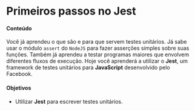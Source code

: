 # Primeiros passos no Jest

#### Conteúdo
Você já aprendeu o que são e para que servem testes unitários. Já sabe usar o módulo `assert` do `NodeJS` para fazer asserções simples sobre suas funções. Também já aprendeu a testar programas maiores que envolvem diferentes fluxos de execução. Hoje você aprenderá a utilizar o **Jest**, um framework de testes unitários para **JavaScript** desenvolvido pelo Facebook.

#### Objetivos
* Utilizar **Jest** para escrever testes unitários.